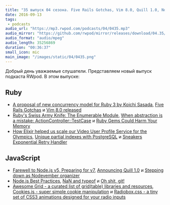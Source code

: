 ```yaml
---
title: "35 выпуск 04 сезона. Five Rails Gotchas, Vim 8.0, Quill 1.0, Node.js Best Practices, Awesome Grid, Radiobox.css и прочее"
date: 2016-09-13
tags:
 - podcasts
audio_url: "https://mp3.rwpod.com/podcasts/04/0435.mp3"
audio_mirror: "https://github.com/rwpod/mirror/releases/download/04.35/0435.mp3"
audio_format: "audio/mpeg"
audio_length: 35256869
duration: "00:36:37"
small_icon: mic
main_image: "/images/static/04/0435.png"
---
```


Добрый день уважаемые слушатели. Представляем новый выпуск подкаста RWpod. В этом выпуске:

## Ruby

 - [A proposal of new concurrency model for Ruby 3 by Koichi Sasada](http://www.atdot.net/~ko1/activities/2016_rubykaigi.pdf), [Five Rails Gotchas](https://hqc.io/2016/09/07/five-rails-gotchas.html) и [Vim 8.0 released](https://groups.google.com/forum/?utm_source=twitter.com&utm_medium=social&utm_campaign=breaking-news!-reliznulsya-vim-8.0!-https#!topic/vim_announce/EKTuhjF3ET0)
 - [Ruby's Swiss Army Knife: The Enumerable Module](https://www.codementor.io/ruby-on-rails/tutorial/rubys-swiss-army-knife-the-enumerable-module), [When abstraction is a mistake: ActionController::TestCase](http://blog.iempire.ru/2016/09/05/rails-obstractions/) и [Ruby Gems Could Harm Your Memory](http://waiting-for-dev.github.io/blog/2016/09/07/ruby-gems-could-harm-your-memory/)
 - [How Elixir helped us scale our Video User Profile Service for the Olympics](https://medium.com/software-sandwich/how-elixir-helped-us-to-scale-our-video-user-profile-service-for-the-olympics-dd7fbba1ad4e), [Unique partial indexes with PostgreSQL](https://medium.com/little-programming-joys/unique-partial-indexes-with-postgresql-86e137905c12) и [Sneakers Exponential Retry Handler](https://github.com/mz026/sneakers_exponential_retry)

## JavaScript

 - [Farewell to Node.js v5, Preparing for v7](https://nodejs.org/en/blog/community/v5-to-v7/), [Announcing Quill 1.0](https://quilljs.com/blog/announcing-quill-1-0/) и [Stepping down as Nodevember organizer](http://www.kevinold.com/2016/09/05/stepping-down-as-nodevember-organizer.html)
 - [Node.js Best Practices](https://www.codementor.io/nodejs/tutorial/nodejs-best-practices), [NaN and typeof](https://medium.com/javascript-refined/nan-and-typeof-36cd6e2a4e43) и [Oh shit, git!](http://ohshitgit.com/)
 - [Awesome Grid - a curated list of grid(table) libraries and resources](https://github.com/FancyGrid/awesome-grid), [Cookies.js - super simple cookie manipulation](https://github.com/franciscop/cookies.js) и [Radiobox.css - a tiny set of CSS3 animations designed for your radio inputs](https://720kb.github.io/radiobox.css/)


<!--more-->

